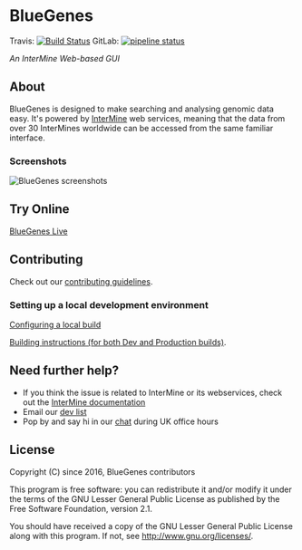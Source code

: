 

# BlueGenes

Travis: [![Build Status](https://travis-ci.org/intermine/bluegenes.svg?branch=dev)](https://travis-ci.org/intermine/bluegenes) GitLab: [![pipeline status](https://gitlab.com/yochannah/bluegenes/badges/dev/pipeline.svg)](https://gitlab.com/yochannah/bluegenes/commits/dev)

_An InterMine Web-based GUI_


## About

BlueGenes is designed to make searching and analysing genomic data easy. It's powered by [InterMine](http://intermine.org/) web services, meaning that the data from over 30 InterMines worldwide can be accessed from the same familiar interface.

### Screenshots

![BlueGenes screenshots](http://i.imgur.com/zwp0uxM.jpg)


## Try Online

[BlueGenes Live](http://bluegenes.apps.intermine.org/)


## Contributing

Check out our [contributing guidelines](https://github.com/intermine/bluegenes/blob/dev/CONTRIBUTING.md).


### Setting up a local development environment

[Configuring a local build](docs/configuring.md)

[Building instructions (for both Dev and Production builds)](docs/building.md).


## Need further help?

- If you think the issue is related to InterMine or its webservices, check out the [InterMine documentation](http://intermine.readthedocs.io/en/latest/about/contact-us/)
- Email our [dev list](http://intermine.readthedocs.io/en/latest/support/mailing-list/)
- Pop by and say hi in our [chat](http://chat.intermine.org) during UK office hours


## License

Copyright (C) since 2016, BlueGenes contributors

This program is free software: you can redistribute it and/or modify it under the terms of the GNU Lesser General Public License as published by the Free Software Foundation, version 2.1.

You should have received a copy of the GNU Lesser General Public License along with this program.
If not, see <http://www.gnu.org/licenses/>.
